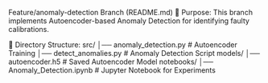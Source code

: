 Feature/anomaly-detection Branch (README.md)
📍 Purpose:
This branch implements Autoencoder-based Anomaly Detection for identifying faulty calibrations.

📂 Directory Structure:
src/
│── anomaly_detection.py    # Autoencoder Training
│── detect_anomalies.py     # Anomaly Detection Script
models/
│── autoencoder.h5          # Saved Autoencoder Model
notebooks/
│── Anomaly_Detection.ipynb # Jupyter Notebook for Experiments
